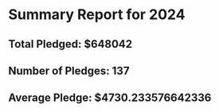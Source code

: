# Summary Report for 2024
## Total Pledged: $648042
## Number of Pledges: 137
## Average Pledge: $4730.233576642336
